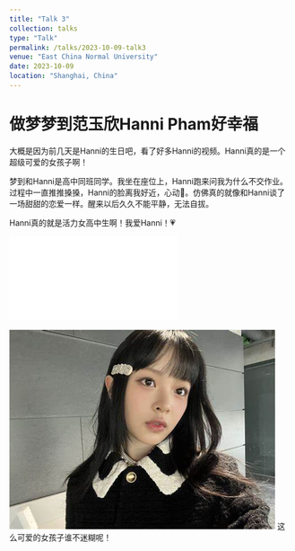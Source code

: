 ```yaml
---
title: "Talk 3"
collection: talks
type: "Talk"
permalink: /talks/2023-10-09-talk3
venue: "East China Normal University"
date: 2023-10-09
location: "Shanghai, China"
---
```




# 做梦梦到范玉欣Hanni Pham好幸福

大概是因为前几天是Hanni的生日吧，看了好多Hanni的视频。Hanni真的是一个超级可爱的女孩子啊！

梦到和Hanni是高中同班同学。我坐在座位上，Hanni跑来问我为什么不交作业。过程中一直推推搡搡，Hanni的脸离我好近，心动💓。仿佛真的就像和Hanni谈了一场甜甜的恋爱一样。醒来以后久久不能平静，无法自拔。

Hanni真的就是活力女高中生啊！我爱Hanni！💗

<iframe src="//player.bilibili.com/player.html?aid=231999352&bvid=BV1d841197u7&cid=1223957580&p=1" scrolling="no" border="0" frameborder="no" framespacing="0" allowfullscreen="true"> </iframe>

![Hanni](/images/hanni.jpeg)
这么可爱的女孩子谁不迷糊呢！